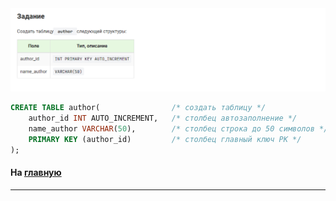 

<img src="../art/2.1.5.task.png" alt="solution" >


```sql 
CREATE TABLE author(                /* создать таблицу */
    author_id INT AUTO_INCREMENT,   /* столбец автозаполнение */
    name_author VARCHAR(50),        /* столбец строка до 50 символов */
    PRIMARY KEY (author_id)         /* столбец главный ключ PK */
);
```
#### На [главную](https://github.com/BEPb/stepik_sql#readme)

---


